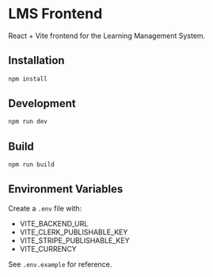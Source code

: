 # LMS Frontend

React + Vite frontend for the Learning Management System.

## Installation

```bash
npm install
```

## Development

```bash
npm run dev
```

## Build

```bash
npm run build
```

## Environment Variables

Create a `.env` file with:
- VITE_BACKEND_URL
- VITE_CLERK_PUBLISHABLE_KEY  
- VITE_STRIPE_PUBLISHABLE_KEY
- VITE_CURRENCY

See `.env.example` for reference.
